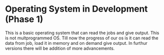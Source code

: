 # Operating System in Development (Phase 1)
This is a basic operating system that can read the jobs and give output. This is not multprogrammed OS. 
Till now the progress of our os is it can read the data from job, load it in memory and on demand give output. 
In furthur versions there will be addition of more advancements. 
